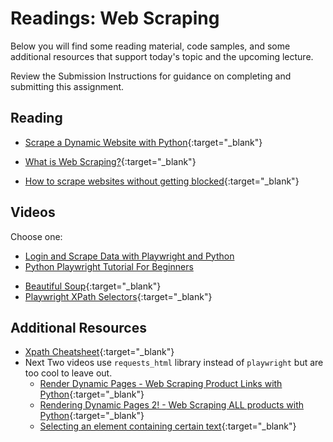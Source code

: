 # Readings: Web Scraping

Below you will find some reading material, code samples, and some additional resources that support today's topic and the upcoming lecture.

Review the Submission Instructions for guidance on completing and submitting this assignment.

## Reading

- [Scrape a Dynamic Website with Python](https://scrapingant.com/blog/scrape-dynamic-website-with-python){:target="_blank"}

<!-- Mix it up! Create the questions with pointed answers, fill in the blank, or opinion/open ended -->

- [What is Web Scraping?](https://en.wikipedia.org/wiki/Web_scraping){:target="_blank"}

<!-- Mix it up! Create the questions with pointed answers, fill in the blank, or opinion/open ended -->

- [How to scrape websites without getting blocked](https://www.scrapehero.com/how-to-prevent-getting-blacklisted-while-scraping/){:target="_blank"}

<!-- Mix it up! Create the questions with pointed answers, fill in the blank, or opinion/open ended -->

## Videos

Choose one:

- [Login and Scrape Data with Playwright and Python](https://www.youtube.com/watch?v=H2-5ecFwHHQ&t=60s)
- [Python Playwright Tutorial For Beginners](https://www.youtube.com/watch?v=yp1o9biMMWU)

<!-- Mix it up! Create the questions with pointed answers, fill in the blank, or opinion/open ended -->

- [Beautiful Soup](https://www.crummy.com/software/BeautifulSoup/){:target="_blank"}
- [Playwright XPath Selectors](https://www.programsbuzz.com/article/playwright-xpath-selectors){:target="_blank"}

## Additional Resources

- [Xpath Cheatsheet](https://devhints.io/xpath){:target="_blank"}
- Next Two videos use `requests_html` library instead of `playwright` but are too cool to leave out.
  - [Render Dynamic Pages - Web Scraping Product Links with Python](https://www.youtube.com/watch?v=MeBU-4Xs2RU){:target="_blank"}
  - [Rendering Dynamic Pages 2! - Web Scraping ALL products with Python](https://www.youtube.com/watch?v=B14mtXA7Tyw){:target="_blank"}
  - [Selecting an element containing certain text](https://stackoverflow.com/questions/1520429/is-there-a-css-selector-for-elements-containing-certain-text){:target="_blank"}
